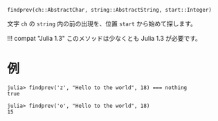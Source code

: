 ```
findprev(ch::AbstractChar, string::AbstractString, start::Integer)
```

文字 `ch` の `string` 内の前の出現を、位置 `start` から始めて探します。

!!! compat "Julia 1.3"
    このメソッドは少なくとも Julia 1.3 が必要です。


# 例

```jldoctest
julia> findprev('z', "Hello to the world", 18) === nothing
true

julia> findprev('o', "Hello to the world", 18)
15
```
